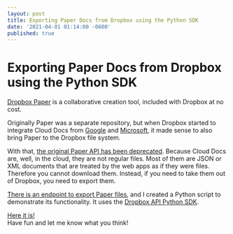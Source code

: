 ```yaml
---
layout: post
title: Exporting Paper Docs from Dropbox using the Python SDK
date: '2021-04-01 01:14:00 -0600'
published: true
---
```

Exporting Paper Docs from Dropbox using the Python SDK
======================================================
[Dropbox Paper](https://www.dropbox.com/lp/create-docs-online) is a collaborative creation tool, included with Dropbox at no cost.  


Originally Paper was a separate repository, but when Dropbox started to integrate Cloud Docs from [Google](https://blog.dropbox.com/topics/product-tips/google-docs-sheets-slides) and [Microsoft](https://blog.dropbox.com/topics/product/dropbox-and-office-online), it made sense to also bring Paper to the Dropbox file system.


With that, [the original Paper API has been deprecated](https://developers.dropbox.com/paper-migration-guide). Because Cloud Docs are, well, in the cloud, they are not regular files. Most of them are JSON or XML documents that are treated by the web apps as if they were files. Therefore you cannot download them. Instead, if you need to take them out of Dropbox, you need to export them. 


[There is an endpoint to export Paper files](https://dropbox.tech/developers/new-paper-endpoints-released-in-preview), and I created a Python script to demonstrate its functionality. It uses the [Dropbox API Python SDK](https://dropbox-sdk-python.readthedocs.io/en/latest/index.html).  


[Here it is!](https://github.com/dropbox/DropboxBusinessScripts/blob/master/Paper/paper-export.py)  
Have fun and let me know what you think!
